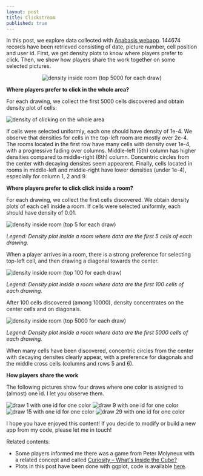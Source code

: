 ```yaml
---
layout: post
title: Clickstream
published: true
---
```


In this post, we explore data collected with <a href="https://ahstat.github.io/Anabasis/" target="_blank">Anabasis webapp</a>. 144674 records have been retrieved consisting of date, picture number, cell position and user id. First, we get density plots to know where players prefer to click. Then, we show how players share the work together on some selected pictures.

<center><img src="../images/2015-6-11-Clickstream/room_top_5000.png" alt="density inside room (top 5000 for each draw)"/></center>



**Where players prefer to click in the whole area?**

For each drawing, we collect the first 5000 cells discovered and obtain density plot of cells:

<img src="../images/2015-6-11-Clickstream/whole_top_5000_large.png" alt="density of clicking on the whole area"/>

If cells were selected uniformly, each one should have density of 1e-4. We observe that densities for cells in the top-left room are mostly over 2e-4. The rooms located in the first row have many cells with density over 1e-4, with a progressive fading over columns. Middle-left (5th) column has higher densities compared to middle-right (6th) column. Concentric circles from the center with decaying densites seem appearent. Finally, cells located in rooms in middle-left and middle-right have lower densities (under 1e-4), especially for column 1, 2 and 9.

**Where players prefer to click click inside a room?**

For each drawing, we collect the first cells discovered. We obtain density plots of each cell inside a room. If cells were selected uniformly, each should have density of 0.01.

<img src="../images/2015-6-11-Clickstream/room_top_5_large.png" alt="density inside room (top 5 for each draw)"/>

*Legend: Density plot inside a room where data are the first 5 cells of each drawing.*

When a player arrives in a room, there is a strong preference for selecting top-left cell, and then drawing a diagonal towards the center.

<img src="../images/2015-6-11-Clickstream/room_top_100_large.png" alt="density inside room (top 100 for each draw)"/>

*Legend: Density plot inside a room where data are the first 100 cells of each drawing.*

After 100 cells discovered (among 10000), density concentrates on the center cells and on diagonals.

<img src="../images/2015-6-11-Clickstream/room_top_5000_large.png" alt="density inside room (top 5000 for each draw)"/>

*Legend: Density plot inside a room where data are the first 5000 cells of each drawing.*

When many cells have been discovered, concentric circles from the center with decaying densites clearly appear, with a preference for diagonals and the middle cross cells (columns and rows 5 and 6).

**How players share the work**

The following pictures show four draws where one color is assigned to (almost) one id. I let you observe them.

<img src="../images/2015-6-11-Clickstream/pic_1_large.png" alt="draw 1 with one id for one color"/>

<img src="../images/2015-6-11-Clickstream/pic_9_large.png" alt="draw 9 with one id for one color"/>

<img src="../images/2015-6-11-Clickstream/pic_15_large.png" alt="draw 15 with one id for one color"/>

<img src="../images/2015-6-11-Clickstream/pic_29_large.png" alt="draw 29 with one id for one color"/>

I hope you have enjoyed this content! If you decide to modify or build a new app from my code, please let me in touch!

Related contents:
<ul>
	<li>Some players informed me there was a game from Peter Molyneux with a related concept and called <a href="https://en.wikipedia.org/wiki/Curiosity_%E2%80%93_What%27s_Inside_the_Cube%3F" target="_blank">Curiosity – What's Inside the Cube?</a></li>
	<li>Plots in this post have been done with ggplot, code is available <a href="https://github.com/ahstat/warehouse/blob/master/Anabasis_ggplot.R" target="_blank">here</a>.</li>
</ul>




